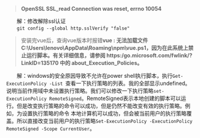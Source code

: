 > **OpenSSL SSL_read Connection was reset, errno 10054**
> 
&emsp;&emsp;解：修改解除ssl认证<br>
&emsp;&emsp;`git config --global http.sslVerify "false"`

> 安装完vue后，查询vue版本时报错**vue : 无法加载文件 C:\Users\lenovo\AppData\Roaming\npm\vue.ps1，因为在此系统上禁止运行脚本。有关详细信息，请参阅 https:/go.microsoft.com/fwlink/?LinkID=135170 中的 about_Execution_Policies。**

&emsp;&emsp;解：windows的安全原因导致不允许在power shell执行脚本，执行`Get-ExecutionPolicy -List `查看一下执行策略的列表。我的全部显示undefined。说明当前作用域中未设置执行策略。我们可以修改一下执行策略`set-ExecutionPolicy RemoteSigned`。RemoteSigned表示本地创建的脚本可以运行。但是改变执行策略的命令可以成功，但是仍然不能改变有效的执行策略。例如，为设置执行策略的命令
本地计算机可以成功，但会被当前用户的执行策略覆盖。所以直接改变当前用户的执行策略`Set-ExecutionPolicy -ExecutionPolicy RemoteSigned -Scope CurrentUser`。
